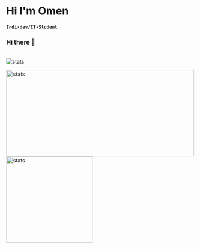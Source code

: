 # Hi I'm Omen
**`Indi-dev/IT-Student`**

### Hi there 👋

<!-- ![Profile views](https://gpvc.arturio.dev/Zwazel) -->

 <br/>
<img alt="stats" src="https://github-readme-stats.vercel.app/api?username=old0men&show_icons=true&theme=radical&count_private=true"/>

<p>
  <img alt="stats" width="500em" height="230em" src="https://github-readme-streak-stats.herokuapp.com/?user=old0men&theme=radical"/>
  <img alt="stats" height="230em" src="https://github-readme-stats.vercel.app/api/top-langs/?username=old0men&theme=radical&hide=html,tex&layout=compact"/>
</p>
